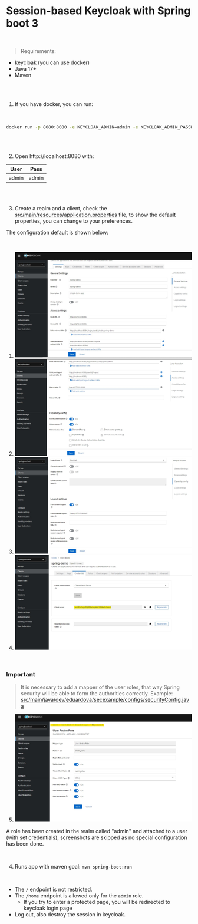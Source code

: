 # Session-based Keycloak with Spring boot 3
<br>

> Requirements: 
* keycloak (you can use docker)
* Java 17+
* Maven

<br>
<br>

1. If you have docker, you can run:
<br>

```bash
docker run -p 8080:8080 -e KEYCLOAK_ADMIN=admin -e KEYCLOAK_ADMIN_PASSWORD=admin quay.io/keycloak/keycloak:20.0.2 start-dev
```

<br>
<br>

2. Open http://localhost:8080 with:

| User | Pass |
|---|---|
| admin | admin |

<br>
<br>

3. Create a realm and a client, check the [src/main/resources/application.properties](./src/main/resources/application.properties) file, to show the default properties, you can change to your preferences.

The configuration default is shown below:

<br>


1. ![realm p1](examples/img/1.jpg)
2. ![realm p2](examples/img/2.jpg)
3. ![realm p3](examples/img/3.jpg)
4. ![client credentials](examples/img/4.jpg)

<br>

### Important
> It is necessary to add a mapper of the user roles, that way Spring security will be able to form the authorities correctly.
Example: [src/main/java/dev/eduardova/secexample/configs/securityConfig.java](./src/main/java/dev/eduardova/secexample/configs/securityConfig.java#L58)

5. ![custom mapper](examples/img/5.jpg)

A role has been created in the realm called "admin" and attached to a user (with set credentials), screenshots are skipped as no special configuration has been done.

<br>

4. Runs app with maven goal: `mvn spring-boot:run`

<br>

* The `/` endpoint is not restricted.
* The `/home` endpoint is allowed only for the `admin` role.
  * If you try to enter a protected page, you will be redirected to keycloak login page
* Log out, also destroy the session in keycloak.
